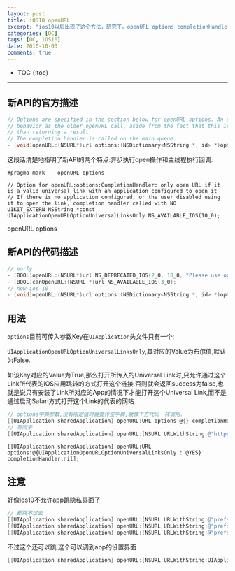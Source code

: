 ```yaml
---
layout: post
title: iOS10 openURL
excerpt: "ios10以后出现了这个方法，研究下。openURL options completionHandler"
categories: [OC]
tags: [OC, iOS10]
date: 2016-10-03
comments: true
---
```


* TOC
{:toc}
---

## 新API的官方描述

```objective-c
// Options are specified in the section below for openURL options. An empty options dictionary will result in the same
// behavior as the older openURL call, aside from the fact that this is asynchronous and calls the completion handler rather
// than returning a result.
// The completion handler is called on the main queue.
- (void)openURL:(NSURL*)url options:(NSDictionary<NSString *, id> *)options completionHandler:(void (^ __nullable)(BOOL success))completion NS_AVAILABLE_IOS(10_0) NS_EXTENSION_UNAVAILABLE_IOS("");
```

这段话清楚地指明了新API的两个特点:异步执行open操作和主线程执行回调.

```
#pragma mark -- openURL options --

// Option for openURL:options:CompletionHandler: only open URL if it is a valid universal link with an application configured to open it
// If there is no application configured, or the user disabled using it to open the link, completion handler called with NO
UIKIT_EXTERN NSString *const UIApplicationOpenURLOptionUniversalLinksOnly NS_AVAILABLE_IOS(10_0);
```

openURL options

## 新API的代码描述

```objective-c
// early
- (BOOL)openURL:(NSURL*)url NS_DEPRECATED_IOS(2_0, 10_0, "Please use openURL:options:completionHandler: instead") NS_EXTENSION_UNAVAILABLE_IOS("");
- (BOOL)canOpenURL:(NSURL *)url NS_AVAILABLE_IOS(3_0);
// now ios 10
- (void)openURL:(NSURL*)url options:(NSDictionary<NSString *, id> *)options completionHandler:(void (^ __nullable)(BOOL success))completion NS_AVAILABLE_IOS(10_0) NS_EXTENSION_UNAVAILABLE_IOS("");
```

## 用法

`options`目前可传入参数Key在`UIApplication`头文件只有一个:

`UIApplicationOpenURLOptionUniversalLinksOnly`,其对应的Value为布尔值,默认为False.

如该Key对应的Value为True,那么打开所传入的Universal Link时,只允许通过这个Link所代表的iOS应用跳转的方式打开这个链接,否则就会返回success为false,也就是说只有安装了Link所对应的App的情况下才能打开这个Universal Link,而不是通过启动Safari方式打开这个Link的代表的网站.

```objective-c
// options字典参数,没有限定值时就要传空字典,就像下方代码一样调用.
[[UIApplication sharedApplication] openURL:URL options:@{} completionHandler:nil];
// 等同于
[[UIApplication sharedApplication] openURL:[NSURL URLWithString:@"https://www.baidu.com"] options:@{UIApplicationOpenURLOptionUniversalLinksOnly : @NO} completionHandler:nil];
```

```
[[UIApplication sharedApplication] openURL:URL options:@{UIApplicationOpenURLOptionUniversalLinksOnly : @YES} completionHandler:nil];
```

## 注意

好像ios10不允许app跳隐私界面了

```objective-c
// 都跳不过去
[[UIApplication sharedApplication] openURL:[NSURL URLWithString:@"prefs:root=Privacy&path=PHOTOS"]];
[[UIApplication sharedApplication] openURL:[NSURL URLWithString:@"prefs:root=Privacy&path=PHOTOS"] options:@{} completionHandler:nil];
[[UIApplication sharedApplication] openURL:[NSURL URLWithString:@"prefs:root=Privacy&path=PHOTOS"] options:@{UIApplicationOpenURLOptionUniversalLinksOnly : @YES} completionHandler:nil];
```

不过这个还可以跳,这个可以调到app的设置界面

```objective-c
[[UIApplication sharedApplication] openURL:[NSURL URLWithString:UIApplicationOpenSettingsURLString]];
```
